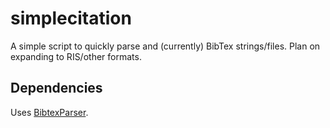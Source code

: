 # simplecitation
A simple script to quickly parse and (currently) BibTex strings/files. Plan on expanding to RIS/other formats.

## Dependencies
Uses [BibtexParser](https://bibtexparser.readthedocs.io/en/master/).

